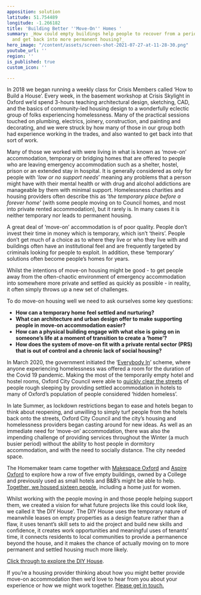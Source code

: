 ```yaml
---
apposition: solution
latitude: 51.754489
longitude: -1.266182
title: 'Building Better ''Move-On'' Homes '
summary: _How could empty buildings help people to recover from a period of homelessness
  and get back into more permanent housing?_
hero_image: "/content/assets/screen-shot-2021-07-27-at-11-28-30.png"
youtube_url: ''
region: ''
is_published: true
custom_icon: ''

---
```

In 2018 we began running a weekly class for Crisis Members called ‘How to Build a House’. Every week, in the basement workshop at Crisis Skylight in Oxford we’d spend 3-hours teaching architectural design, sketching, CAD, and the basics of community-led housing design to a wonderfully eclectic group of folks experiencing homelessness. Many of the practical sessions touched on plumbing, electrics, joinery, construction, and painting and decorating, and we were struck by how many of those in our group both had experience working in the trades, and also wanted to get back into that sort of work.

Many of those we worked with were living in what is known as ‘move-on’ accommodation, temporary or bridging homes that are offered to people who are leaving emergency accommodation such as a shelter, hostel, prison or an extended stay in hospital. It is generally considered as only for people with ‘_low or no support needs_’ meaning any problems that a person might have with their mental health or with drug and alcohol addictions are manageable by them with minimal support. Homelessness charities and housing providers often describe this as ‘_the temporary place before a forever home_’ (with some people moving on to Council homes, and most into private rented accommodation), but it rarely is. In many cases it is neither temporary nor leads to permanent housing.

A great deal of ‘move-on’ accommodation is of poor quality. People don’t invest their time in money which is temporary, which isn’t ‘theirs’. People don’t get much of a choice as to where they live or who they live with and buildings often have an institutional feel and are frequently targeted by criminals looking for people to exploit. In addition, these ‘temporary’ solutions often become people’s homes for years.

Whilst the intentions of move-on housing might be good - to get people away from the often-chaotic environment of emergency accommodation into somewhere more private and settled as quickly as possible - in reality, it often simply throws up a new set of challenges.

To do move-on housing well we need to ask ourselves some key questions:

* **How can a temporary home feel settled and nurturing?**
* **What can architecture and urban design offer to make supporting people in move-on accommodation easier?**
* **How can a physical building engage with what else is going on in someone’s life at a moment of transition to create a ‘home’?**
* **How does the system of move-on fit with a private rental sector (PRS) that is out of control and a chronic lack of social housing?**

In March 2020, the government initiated the ‘[Everybody In](https://commonslibrary.parliament.uk/research-briefings/cbp-9057/)’ scheme, where anyone experiencing homelessness was offered a room for the duration of the Covid 19 pandemic. Making the most of the temporarily empty hotel and hostel rooms, Oxford City Council were able to [quickly clear the streets](https://www.oxford.gov.uk/news/article/1733/everyone_in_response_to_pandemic_halves_the_number_of_people_experiencing_rough_sleeping_in_oxfordshire) of people rough sleeping by providing settled accommodation in hotels to many of Oxford’s population of people considered ‘hidden homeless’.

In late Summer, as lockdown restrictions began to ease and hotels began to think about reopening, and unwilling to simply turf people from the hotels back onto the streets, Oxford City Council and the city’s housing and homelessness providers began casting around for new ideas. As well as an immediate need for ‘move-on’ accommodation, there was also the impending challenge of providing services throughout the Winter (a much busier period) without the ability to host people in dormitory accommodation, and with the need to socially distance. The city needed space.

The Homemaker team came together with [Makespace Oxford](https://makespaceoxford.org/) and [Aspire Oxford](https://www.aspireoxfordshire.org/) to explore how a row of five empty buildings, owned by a College and previously used as small hotels and B&B’s might be able to help. [Together, we housed sixteen people](https://www.bbc.co.uk/news/uk-england-oxfordshire-56086392), including a home just for women.

Whilst working with the people moving in and those people helping support them, we created a vision for what future projects like this could look like, we called it ‘the DIY House’. The DIY House uses the temporary nature of meanwhile leases on empty properties as a design feature rather than a flaw, it uses tenant’s skill sets to aid the project and build new skills and confidence, it creates work opportunities and meaningful uses of tenants’ time, it connects residents to local communities to provide a permanence beyond the house, and it makes the chance of actually moving on to more permanent and settled housing much more likely.

[Click through to explore the DIY House](https://homemakeroxford.org/map/the-diy-house-1).

If you’re a housing provider thinking about how you might better provide move-on accommodation then we’d love to hear from you about your experience or how we might work together. [Please get in touch.](mailto:info@transitionbydesign.org)